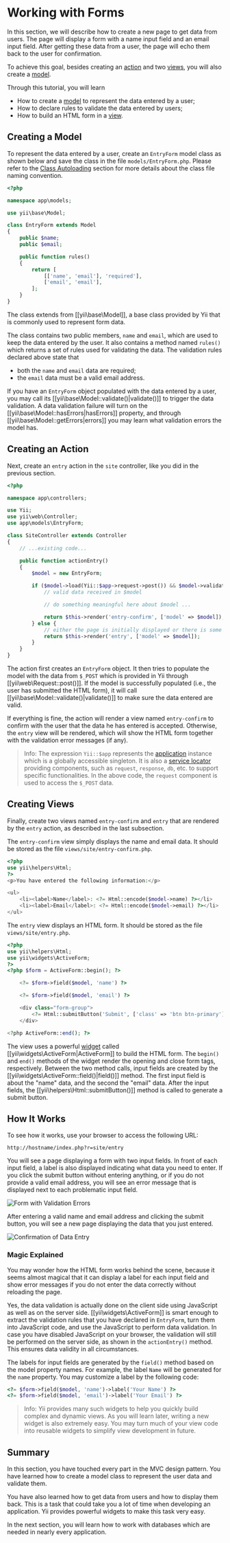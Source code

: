 Working with Forms
==================

In this section, we will describe how to create a new page to get data from users.
The page will display a form with a name input field and an email input field.
After getting these data from a user, the page will echo them back to the user for confirmation.

To achieve this goal, besides creating an [action](structure-controllers.md) and
two [views](structure-views.md), you will also create a [model](structure-models.md).

Through this tutorial, you will learn

* How to create a [model](structure-models.md) to represent the data entered by a user;
* How to declare rules to validate the data entered by users;
* How to build an HTML form in a [view](structure-views.md).


Creating a Model <a name="creating-model"></a>
----------------

To represent the data entered by a user, create an `EntryForm` model class as shown below and
save the class in the file `models/EntryForm.php`. Please refer to the [Class Autoloading](concept-autoloading.md)
section for more details about the class file naming convention.

```php
<?php

namespace app\models;

use yii\base\Model;

class EntryForm extends Model
{
    public $name;
    public $email;

    public function rules()
    {
        return [
            [['name', 'email'], 'required'],
            ['email', 'email'],
        ];
    }
}
```

The class extends from [[yii\base\Model]], a base class provided by Yii that is commonly used to
represent form data.

The class contains two public members, `name` and `email`, which are used to keep
the data entered by the user. It also contains a method named `rules()` which returns a set
of rules used for validating the data. The validation rules declared above state that

* both the `name` and `email` data are required;
* the `email` data must be a valid email address.

If you have an `EntryForm` object populated with the data entered by a user, you may call
its [[yii\base\Model::validate()|validate()]] to trigger the data validation. A data validation
failure will turn on the [[yii\base\Model::hasErrors|hasErrors]] property, and through
[[yii\base\Model::getErrors|errors]] you may learn what validation errors the model has.


Creating an Action <a name="creating-action"></a>
------------------

Next, create an `entry` action in the `site` controller, like you did in the previous section.

```php
<?php

namespace app\controllers;

use Yii;
use yii\web\Controller;
use app\models\EntryForm;

class SiteController extends Controller
{
    // ...existing code...

    public function actionEntry()
    {
        $model = new EntryForm;

        if ($model->load(Yii::$app->request->post()) && $model->validate()) {
            // valid data received in $model

            // do something meaningful here about $model ...

            return $this->render('entry-confirm', ['model' => $model]);
        } else {
            // either the page is initially displayed or there is some validation error
            return $this->render('entry', ['model' => $model]);
        }
    }
}
```

The action first creates an `EntryForm` object. It then tries to populate the model
with the data from `$_POST` which is provided in Yii through [[yii\web\Request::post()]].
If the model is successfully populated (i.e., the user has submitted the HTML form),
it will call [[yii\base\Model::validate()|validate()]] to make sure the data entered
are valid.

If everything is fine, the action will render a view named `entry-confirm` to confirm
with the user that the data he has entered is accepted. Otherwise, the `entry` view will
be rendered, which will show the HTML form together with the validation error messages (if any).

> Info: The expression `Yii::$app` represents the [application](structure-applications.md) instance
  which is a globally accessible singleton. It is also a [service locator](concept-service-locator.md)
  providing components, such as `request`, `response`, `db`, etc. to support specific functionalities.
  In the above code, the `request` component is used to access the `$_POST` data.


Creating Views <a name="creating-views"></a>
--------------

Finally, create two views named `entry-confirm` and `entry` that are rendered by the `entry` action,
as described in the last subsection.

The `entry-confirm` view simply displays the name and email data. It should be stored as the file `views/site/entry-confirm.php`.

```php
<?php
use yii\helpers\Html;
?>
<p>You have entered the following information:</p>

<ul>
    <li><label>Name</label>: <?= Html::encode($model->name) ?></li>
    <li><label>Email</label>: <?= Html::encode($model->email) ?></li>
</ul>
```

The `entry` view displays an HTML form. It should be stored as the file `views/site/entry.php`.

```php
<?php
use yii\helpers\Html;
use yii\widgets\ActiveForm;
?>
<?php $form = ActiveForm::begin(); ?>

    <?= $form->field($model, 'name') ?>

    <?= $form->field($model, 'email') ?>

    <div class="form-group">
        <?= Html::submitButton('Submit', ['class' => 'btn btn-primary']) ?>
    </div>

<?php ActiveForm::end(); ?>
```

The view uses a powerful [widget](structure-widgets.md) called [[yii\widgets\ActiveForm|ActiveForm]] to
build the HTML form. The `begin()` and `end()` methods of the widget render the opening and close
form tags, respectively. Between the two method calls, input fields are created by the
[[yii\widgets\ActiveForm::field()|field()]] method. The first input field is about the "name" data,
and the second the "email" data. After the input fields, the [[yii\helpers\Html::submitButton()]] method
is called to generate a submit button.


How It Works <a name="how-it-works"></a>
------------

To see how it works, use your browser to access the following URL:

```
http://hostname/index.php?r=site/entry
```

You will see a page displaying a form with two input fields. In front of each input field, a label
is also displayed indicating what data you need to enter. If you click the submit button without
entering anything, or if you do not provide a valid email address, you will see an error message that
is displayed next to each problematic input field.

![Form with Validation Errors](images/start-form-validation.png)

After entering a valid name and email address and clicking the submit button, you will see a new page
displaying the data that you just entered.

![Confirmation of Data Entry](images/start-entry-confirmation.png)



### Magic Explained <a name="magic-explained"></a>

You may wonder how the HTML form works behind the scene, because it seems almost magical that it can
display a label for each input field and show error messages if you do not enter the data correctly
without reloading the page.

Yes, the data validation is actually done on the client side using JavaScript as well as on the server side.
[[yii\widgets\ActiveForm]] is smart enough to extract the validation rules that you have declared in `EntryForm`,
turn them into JavaScript code, and use the JavaScript to perform data validation. In case you have disabled
JavaScript on your browser, the validation will still be performed on the server side, as shown in
the `actionEntry()` method. This ensures data validity in all circumstances.

The labels for input fields are generated by the `field()` method based on the model property names.
For example, the label `Name` will be generated for the `name` property. You may customize a label by
the following code:

```php
<?= $form->field($model, 'name')->label('Your Name') ?>
<?= $form->field($model, 'email')->label('Your Email') ?>
```

> Info: Yii provides many such widgets to help you quickly build complex and dynamic views.
  As you will learn later, writing a new widget is also extremely easy. You may turn much of your
  view code into reusable widgets to simplify view development in future.


Summary <a name="summary"></a>
-------

In this section, you have touched every part in the MVC design pattern. You have learned how
to create a model class to represent the user data and validate them.

You have also learned how to get data from users and how to display them back. This is a task that
could take you a lot of time when developing an application. Yii provides powerful widgets
to make this task very easy.

In the next section, you will learn how to work with databases which are needed in nearly every application.
